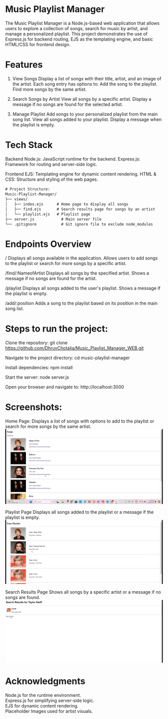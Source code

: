 # Music Playlist Manager

The Music Playlist Manager is a Node.js-based web application that allows users to explore a collection of songs, search for music by artist, and manage a personalized playlist. This project demonstrates the use of Express.js for backend routing, EJS as the templating engine, and basic HTML/CSS for frontend design.

# Features

1. View Songs
Display a list of songs with their title, artist, and an image of the artist.
Each song entry has options to:
Add the song to the playlist.
Find more songs by the same artist.

3. Search Songs by Artist
View all songs by a specific artist.
Display a message if no songs are found for the selected artist.

3. Manage Playlist
Add songs to your personalized playlist from the main song list.
View all songs added to your playlist.
Display a message when the playlist is empty.

# Tech Stack

Backend
Node.js: JavaScript runtime for the backend.
Express.js: Framework for routing and server-side logic.

Frontend
EJS: Templating engine for dynamic content rendering.
HTML & CSS: Structure and styling of the web pages.

```
# Project Structure:
Music-Playlist-Manager/
├── views/
│   ├── index.ejs      # Home page to display all songs
│   ├── find.ejs       # Search results page for songs by an artist
│   └── playlist.ejs   # Playlist page
├── server.js            # Main server file
└── .gitignore           # Git ignore file to exclude node_modules
```

# Endpoints Overview

/
Displays all songs available in the application.
Allows users to add songs to the playlist or search for more songs by a specific artist.

/find/:NameofArtist
Displays all songs by the specified artist.
Shows a message if no songs are found for the artist.

/playlist
Displays all songs added to the user's playlist.
Shows a message if the playlist is empty.

/add/:position
Adds a song to the playlist based on its position in the main song list.

# Steps to run the project:

Clone the repository:
git clone https://github.com/DhruvChotalia/Music_Playlist_Manager_WEB.git

Navigate to the project directory:
cd music-playlist-manager

Install dependencies:
npm install

Start the server:
node server.js

Open your browser and navigate to:
http://localhost:3000

# Screenshots:
Home Page:
Displays a list of songs with options to add to the playlist or search for more songs by the same artist.
![Home Page](Home.jpeg)

Playlist Page
Displays all songs added to the playlist or a message if the playlist is empty.
![Playlist Page](play.jpeg)

Search Results Page
Shows all songs by a specific artist or a message if no songs are found.
![Search Page](search.jpeg)

# Acknowledgments

Node.js for the runtime environment.<br>
Express.js for simplifying server-side logic.<br>
EJS for dynamic content rendering.<br>
Placeholder Images used for artist visuals.<br>